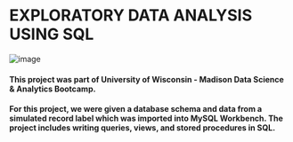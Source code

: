 # EXPLORATORY DATA ANALYSIS USING SQL
![image](https://user-images.githubusercontent.com/104881089/227339734-3a23d917-8668-412f-bf5e-55bfc9635ed6.png)

#### This project was part of University of Wisconsin - Madison Data Science & Analytics Bootcamp.
####  For this project, we were given a database schema and data from a simulated record label which was imported into MySQL Workbench. The project includes writing queries, views, and stored procedures in SQL.
